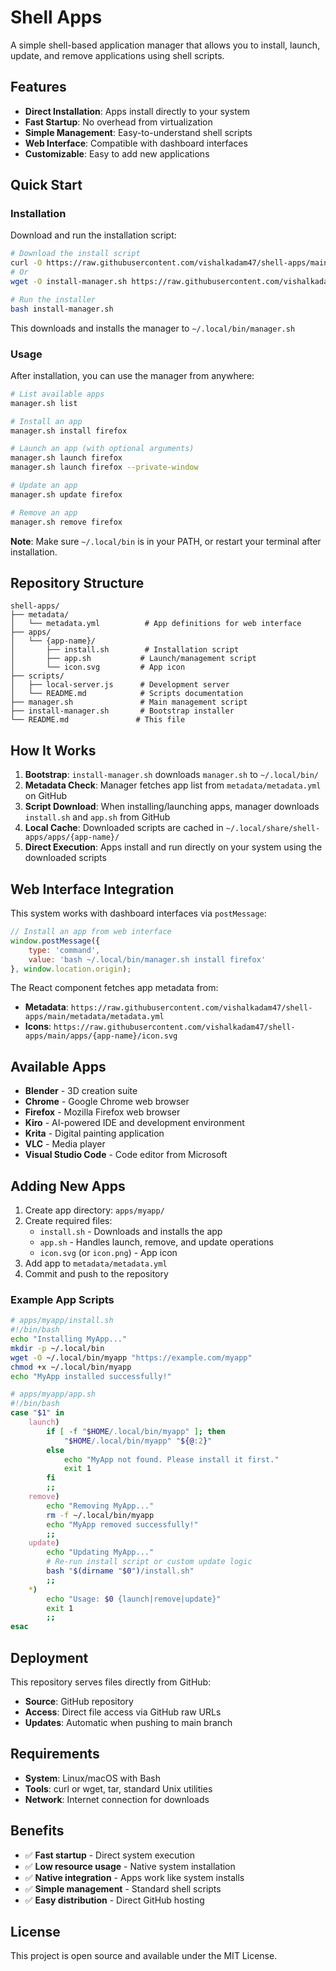 # Shell Apps

A simple shell-based application manager that allows you to install, launch, update, and remove applications using shell scripts.

## Features

- **Direct Installation**: Apps install directly to your system
- **Fast Startup**: No overhead from virtualization
- **Simple Management**: Easy-to-understand shell scripts
- **Web Interface**: Compatible with dashboard interfaces
- **Customizable**: Easy to add new applications

## Quick Start

### Installation

Download and run the installation script:

```bash
# Download the install script
curl -O https://raw.githubusercontent.com/vishalkadam47/shell-apps/main/install-manager.sh
# Or 
wget -O install-manager.sh https://raw.githubusercontent.com/vishalkadam47/shell-apps/main/install-manager.sh

# Run the installer
bash install-manager.sh
```

This downloads and installs the manager to `~/.local/bin/manager.sh`

### Usage

After installation, you can use the manager from anywhere:

```bash
# List available apps
manager.sh list

# Install an app
manager.sh install firefox

# Launch an app (with optional arguments)
manager.sh launch firefox
manager.sh launch firefox --private-window

# Update an app
manager.sh update firefox

# Remove an app
manager.sh remove firefox
```

**Note**: Make sure `~/.local/bin` is in your PATH, or restart your terminal after installation.

## Repository Structure

```
shell-apps/
├── metadata/
│   └── metadata.yml          # App definitions for web interface
├── apps/
│   └── {app-name}/
│       ├── install.sh        # Installation script
│       ├── app.sh           # Launch/management script
│       └── icon.svg         # App icon
├── scripts/
│   ├── local-server.js      # Development server
│   └── README.md            # Scripts documentation
├── manager.sh               # Main management script
├── install-manager.sh       # Bootstrap installer
└── README.md               # This file
```

## How It Works

1. **Bootstrap**: `install-manager.sh` downloads `manager.sh` to `~/.local/bin/`
2. **Metadata Check**: Manager fetches app list from `metadata/metadata.yml` on GitHub
3. **Script Download**: When installing/launching apps, manager downloads `install.sh` and `app.sh` from GitHub
4. **Local Cache**: Downloaded scripts are cached in `~/.local/share/shell-apps/apps/{app-name}/`
5. **Direct Execution**: Apps install and run directly on your system using the downloaded scripts

## Web Interface Integration

This system works with dashboard interfaces via `postMessage`:

```javascript
// Install an app from web interface
window.postMessage({ 
    type: 'command', 
    value: 'bash ~/.local/bin/manager.sh install firefox' 
}, window.location.origin);
```

The React component fetches app metadata from:
- **Metadata**: `https://raw.githubusercontent.com/vishalkadam47/shell-apps/main/metadata/metadata.yml`
- **Icons**: `https://raw.githubusercontent.com/vishalkadam47/shell-apps/main/apps/{app-name}/icon.svg`

## Available Apps

- **Blender** - 3D creation suite
- **Chrome** - Google Chrome web browser
- **Firefox** - Mozilla Firefox web browser
- **Kiro** - AI-powered IDE and development environment
- **Krita** - Digital painting application
- **VLC** - Media player
- **Visual Studio Code** - Code editor from Microsoft

## Adding New Apps

1. Create app directory: `apps/myapp/`
2. Create required files:
   - `install.sh` - Downloads and installs the app
   - `app.sh` - Handles launch, remove, and update operations
   - `icon.svg` (or `icon.png`) - App icon
3. Add app to `metadata/metadata.yml`
4. Commit and push to the repository

### Example App Scripts

```bash
# apps/myapp/install.sh
#!/bin/bash
echo "Installing MyApp..."
mkdir -p ~/.local/bin
wget -O ~/.local/bin/myapp "https://example.com/myapp"
chmod +x ~/.local/bin/myapp
echo "MyApp installed successfully!"

# apps/myapp/app.sh
#!/bin/bash
case "$1" in
    launch)
        if [ -f "$HOME/.local/bin/myapp" ]; then
            "$HOME/.local/bin/myapp" "${@:2}"
        else
            echo "MyApp not found. Please install it first."
            exit 1
        fi
        ;;
    remove)
        echo "Removing MyApp..."
        rm -f ~/.local/bin/myapp
        echo "MyApp removed successfully!"
        ;;
    update)
        echo "Updating MyApp..."
        # Re-run install script or custom update logic
        bash "$(dirname "$0")/install.sh"
        ;;
    *)
        echo "Usage: $0 {launch|remove|update}"
        exit 1
        ;;
esac
```

## Deployment

This repository serves files directly from GitHub:

- **Source**: GitHub repository
- **Access**: Direct file access via GitHub raw URLs
- **Updates**: Automatic when pushing to main branch

## Requirements

- **System**: Linux/macOS with Bash
- **Tools**: curl or wget, tar, standard Unix utilities
- **Network**: Internet connection for downloads

## Benefits

- ✅ **Fast startup** - Direct system execution
- ✅ **Low resource usage** - Native system installation
- ✅ **Native integration** - Apps work like system installs
- ✅ **Simple management** - Standard shell scripts
- ✅ **Easy distribution** - Direct GitHub hosting

## License

This project is open source and available under the MIT License.